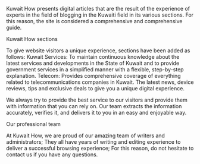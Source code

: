 Kuwait How  presents digital articles that are the result of the experience of experts in the field of blogging in the Kuwaiti field in its various sections. For this reason, the site is considered a comprehensive and comprehensive guide.

Kuwait How sections

To give website visitors a unique experience, sections have been added as follows:
Kuwait Services: To maintain continuous knowledge about the latest services and developments in the State of Kuwait and to provide government services in a simplified manner with a flexible, step-by-step explanation.
Telecom: Provides comprehensive coverage of everything related to telecommunications companies in Kuwait. The latest news, device reviews, tips and exclusive deals to give you a unique digital experience.

We always try to provide the best service to our visitors and provide them with information that you can rely on. Our team extracts the information accurately, verifies it, and delivers it to you in an easy and enjoyable way.

Our professional team

At Kuwait How, we are proud of our amazing team of writers and administrators; They all have years of writing and editing experience to deliver a successful browsing experience; For this reason, do not hesitate to contact us if you have any questions.
